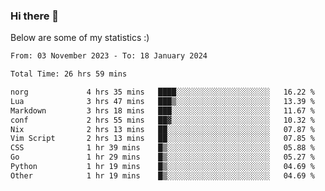 ### Hi there 👋
Below are some of my statistics :)

<!--START_SECTION:waka-->

```txt
From: 03 November 2023 - To: 18 January 2024

Total Time: 26 hrs 59 mins

norg             4 hrs 35 mins   ████░░░░░░░░░░░░░░░░░░░░░   16.22 %
Lua              3 hrs 47 mins   ███▒░░░░░░░░░░░░░░░░░░░░░   13.39 %
Markdown         3 hrs 18 mins   ███░░░░░░░░░░░░░░░░░░░░░░   11.67 %
conf             2 hrs 55 mins   ██▓░░░░░░░░░░░░░░░░░░░░░░   10.32 %
Nix              2 hrs 13 mins   ██░░░░░░░░░░░░░░░░░░░░░░░   07.87 %
Vim Script       2 hrs 13 mins   ██░░░░░░░░░░░░░░░░░░░░░░░   07.85 %
CSS              1 hr 39 mins    █▒░░░░░░░░░░░░░░░░░░░░░░░   05.88 %
Go               1 hr 29 mins    █▒░░░░░░░░░░░░░░░░░░░░░░░   05.27 %
Python           1 hr 19 mins    █▒░░░░░░░░░░░░░░░░░░░░░░░   04.69 %
Other            1 hr 19 mins    █▒░░░░░░░░░░░░░░░░░░░░░░░   04.69 %
```

<!--END_SECTION:waka-->

<!--
**KlapenHz/KlapenHz** is a ✨ _special_ ✨ repository because its `README.md` (this file) appears on your GitHub profile.

Here are some ideas to get you started:

- 🔭 I’m currently working on ...
- 🌱 I’m currently learning ...
- 👯 I’m looking to collaborate on ...
- 🤔 I’m looking for help with ...
- 💬 Ask me about ...
- 📫 How to reach me: ...
- 😄 Pronouns: ...
- ⚡ Fun fact: ...
-->
